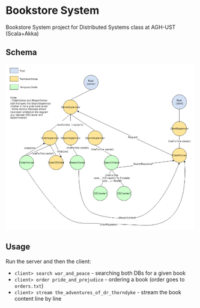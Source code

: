 # Bookstore System
Bookstore System project for Distributed Systems class at AGH-UST (Scala+Akka)

## Schema

![alt text](bookstore_akka.png)

## Usage
Run the server and then the client:
* `client> search war_and_peace` - searching both DBs for a given book
* `client> order pride_and_prejudice` - ordering a book (order goes to `orders.txt`)
* `client> stream the_adventures_of_dr_thorndyke` - stream the book content line by line